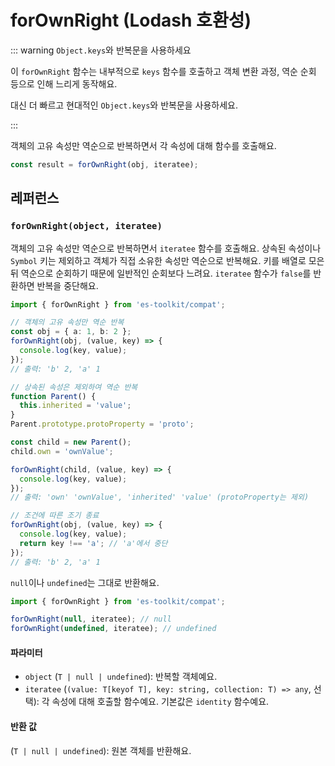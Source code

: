 # forOwnRight (Lodash 호환성)

::: warning `Object.keys`와 반복문을 사용하세요

이 `forOwnRight` 함수는 내부적으로 `keys` 함수를 호출하고 객체 변환 과정, 역순 순회 등으로 인해 느리게 동작해요.

대신 더 빠르고 현대적인 `Object.keys`와 반복문을 사용하세요.

:::

객체의 고유 속성만 역순으로 반복하면서 각 속성에 대해 함수를 호출해요.

```typescript
const result = forOwnRight(obj, iteratee);
```

## 레퍼런스

### `forOwnRight(object, iteratee)`

객체의 고유 속성만 역순으로 반복하면서 `iteratee` 함수를 호출해요. 상속된 속성이나 `Symbol` 키는 제외하고 객체가 직접 소유한 속성만 역순으로 반복해요. 키를 배열로 모은 뒤 역순으로 순회하기 때문에 일반적인 순회보다 느려요. `iteratee` 함수가 `false`를 반환하면 반복을 중단해요.

```typescript
import { forOwnRight } from 'es-toolkit/compat';

// 객체의 고유 속성만 역순 반복
const obj = { a: 1, b: 2 };
forOwnRight(obj, (value, key) => {
  console.log(key, value);
});
// 출력: 'b' 2, 'a' 1

// 상속된 속성은 제외하여 역순 반복
function Parent() {
  this.inherited = 'value';
}
Parent.prototype.protoProperty = 'proto';

const child = new Parent();
child.own = 'ownValue';

forOwnRight(child, (value, key) => {
  console.log(key, value);
});
// 출력: 'own' 'ownValue', 'inherited' 'value' (protoProperty는 제외)

// 조건에 따른 조기 종료
forOwnRight(obj, (value, key) => {
  console.log(key, value);
  return key !== 'a'; // 'a'에서 중단
});
// 출력: 'b' 2, 'a' 1
```

`null`이나 `undefined`는 그대로 반환해요.

```typescript
import { forOwnRight } from 'es-toolkit/compat';

forOwnRight(null, iteratee); // null
forOwnRight(undefined, iteratee); // undefined
```

#### 파라미터

- `object` (`T | null | undefined`): 반복할 객체예요.
- `iteratee` (`(value: T[keyof T], key: string, collection: T) => any`, 선택): 각 속성에 대해 호출할 함수예요. 기본값은 `identity` 함수예요.

#### 반환 값

(`T | null | undefined`): 원본 객체를 반환해요.
